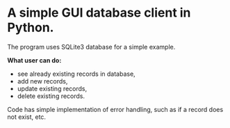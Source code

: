 # A simple GUI database client in Python.

The program uses SQLite3 database for a simple example.

**What user can do:**
- see already existing records in database,
- add new records,
- update existing records,
- delete existing records.

Code has simple implementation of error handling, such as if a record does 
not exist, etc.
